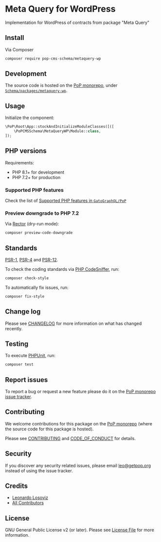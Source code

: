 # Meta Query for WordPress

<!--
[![Build Status][ico-travis]][link-travis]
[![Quality Score][ico-code-quality]][link-code-quality]
[![Software License][ico-license]](LICENSE.md)
[![Latest Version on Packagist][ico-version]][link-packagist]
[![Coverage Status][ico-scrutinizer]][link-scrutinizer]
[![Total Downloads][ico-downloads]][link-downloads]
-->

Implementation for WordPress of contracts from package "Meta Query"

## Install

Via Composer

``` bash
composer require pop-cms-schema/metaquery-wp
```

## Development

The source code is hosted on the [PoP monorepo](https://github.com/GatoGraphQL/PoP), under [`Schema/packages/metaquery-wp`](https://github.com/GatoGraphQL/PoP/tree/master/layers/Schema/packages/metaquery-wp).

## Usage

Initialize the component:

``` php
\PoP\Root\App::stockAndInitializeModuleClasses([([
    \PoPCMSSchema\MetaQueryWP\Module::class,
]);
```

## PHP versions

Requirements:

- PHP 8.1+ for development
- PHP 7.2+ for production

### Supported PHP features

Check the list of [Supported PHP features in `GatoGraphQL/PoP`](https://github.com/GatoGraphQL/PoP/blob/master/docs/supported-php-features.md)

### Preview downgrade to PHP 7.2

Via [Rector](https://github.com/rectorphp/rector) (dry-run mode):

```bash
composer preview-code-downgrade
```

## Standards

[PSR-1](https://www.php-fig.org/psr/psr-1), [PSR-4](https://www.php-fig.org/psr/psr-4) and [PSR-12](https://www.php-fig.org/psr/psr-12).

To check the coding standards via [PHP CodeSniffer](https://github.com/squizlabs/PHP_CodeSniffer), run:

``` bash
composer check-style
```

To automatically fix issues, run:

``` bash
composer fix-style
```

## Change log

Please see [CHANGELOG](CHANGELOG.md) for more information on what has changed recently.

## Testing

To execute [PHPUnit](https://phpunit.de/), run:

``` bash
composer test
```

## Report issues

To report a bug or request a new feature please do it on the [PoP monorepo issue tracker](https://github.com/GatoGraphQL/PoP/issues).

## Contributing

We welcome contributions for this package on the [PoP monorepo](https://github.com/GatoGraphQL/PoP) (where the source code for this package is hosted).

Please see [CONTRIBUTING](CONTRIBUTING.md) and [CODE_OF_CONDUCT](CODE_OF_CONDUCT.md) for details.

## Security

If you discover any security related issues, please email leo@getpop.org instead of using the issue tracker.

## Credits

- [Leonardo Losoviz][link-author]
- [All Contributors][link-contributors]

## License

GNU General Public License v2 (or later). Please see [License File](LICENSE.md) for more information.

[ico-version]: https://img.shields.io/packagist/v/pop-cms-schema/metaquery-wp.svg?style=flat-square
[ico-license]: https://img.shields.io/badge/license-GPLv2-brightgreen.svg?style=flat-square
[ico-travis]: https://img.shields.io/travis/pop-cms-schema/metaquery-wp/master.svg?style=flat-square
[ico-scrutinizer]: https://img.shields.io/scrutinizer/coverage/g/pop-cms-schema/metaquery-wp.svg?style=flat-square
[ico-code-quality]: https://img.shields.io/scrutinizer/g/pop-cms-schema/metaquery-wp.svg?style=flat-square
[ico-downloads]: https://img.shields.io/packagist/dt/pop-cms-schema/metaquery-wp.svg?style=flat-square

[link-packagist]: https://packagist.org/packages/pop-cms-schema/metaquery-wp
[link-travis]: https://travis-ci.org/pop-cms-schema/metaquery-wp
[link-scrutinizer]: https://scrutinizer-ci.com/g/pop-cms-schema/metaquery-wp/code-structure
[link-code-quality]: https://scrutinizer-ci.com/g/pop-cms-schema/metaquery-wp
[link-downloads]: https://packagist.org/packages/pop-cms-schema/metaquery-wp
[link-author]: https://github.com/leoloso
[link-contributors]: ../../../../../../contributors
